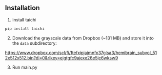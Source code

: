 ## Installation

1. Install taichi

```bash
pip install taichi
```

2. Download the grayscale data from Dropbox (~131 MB) and store it into the `data` subdirectory:

https://www.dropbox.com/scl/fi/ftefxipjajmnfo37glsa3/hemibrain_subvol_512x512x512.bin?dl=0&rlkey=ejgtgfc9ajexe26e5jc6wksw9

3. Run main.py
